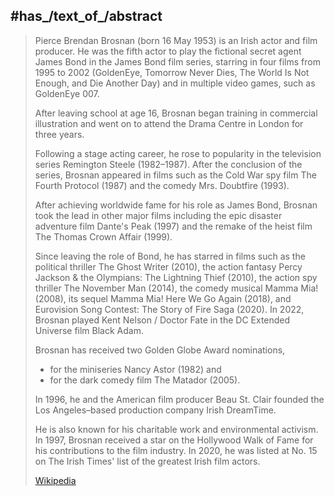 ﻿---
aliases:
- "Pierce Brendan Brosnan"
- "Pierce Brosnan"
---

## #has_/text_of_/abstract 

> Pierce Brendan Brosnan (born 16 May 1953) is an Irish actor and film producer. 
> He was the fifth actor to play the fictional secret agent James Bond in the James Bond film series, 
> starring in four films from 1995 to 2002 
> (GoldenEye, Tomorrow Never Dies, The World Is Not Enough, and Die Another Day) 
> and in multiple video games, such as GoldenEye 007.
>
> After leaving school at age 16, Brosnan began training in commercial illustration 
> and went on to attend the Drama Centre in London for three years. 
> 
> Following a stage acting career, he rose to popularity in the television series Remington Steele (1982–1987). 
> After the conclusion of the series, Brosnan appeared in films such as the Cold War spy film The Fourth Protocol (1987) 
> and the comedy Mrs. Doubtfire (1993). 
> 
> After achieving worldwide fame for his role as James Bond, 
> Brosnan took the lead in other major films including the epic disaster adventure film Dante's Peak (1997) 
> and the remake of the heist film The Thomas Crown Affair (1999). 
> 
> Since leaving the role of Bond, he has starred in films such as the political thriller The Ghost Writer (2010), 
> the action fantasy Percy Jackson & the Olympians: The Lightning Thief (2010), 
> the action spy thriller The November Man (2014), the comedy musical Mamma Mia! (2008), 
> its sequel Mamma Mia! Here We Go Again (2018), and Eurovision Song Contest: The Story of Fire Saga (2020). 
> In 2022, Brosnan played Kent Nelson / Doctor Fate in the DC Extended Universe film Black Adam.
>
> Brosnan has received two Golden Globe Award nominations, 
> - for the miniseries Nancy Astor (1982) and 
> - for the dark comedy film The Matador (2005). 
> 
> In 1996, he and the American film producer Beau St. Clair 
> founded the Los Angeles–based production company Irish DreamTime. 
> 
> He is also known for his charitable work and environmental activism. 
> In 1997, Brosnan received a star on the Hollywood Walk of Fame for his contributions to the film industry. 
> In 2020, he was listed at No. 15 on The Irish Times' list of the greatest Irish film actors.
>
> [Wikipedia](https://en.wikipedia.org/wiki/Pierce%20Brosnan)

